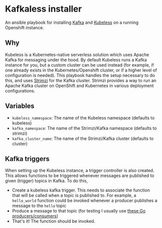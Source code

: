 # Kafkaless installer

An ansible playbook for installing [Kafka](https://kafka.apache.org/) and [Kubeless](https://kubeless.io) on a running Openshift instance.

## Why

Kubeless is a Kubernetes-native serverless solution which uses Apache Kafka for messaging under the hood. By default Kubeless runs a Kafka instance for you, but a custom cluster can be used instead (for example, if one already exists in the Kubernetes/Openshift cluster, or if a higher level of configuration is needed). This playbook handles the setup necessary to do this, and uses [Strimzi](https://strimzi.io/) for the Kafka cluster. Strimzi provides a way to run an Apache Kafka cluster on OpenShift and Kubernetes in various deployment configurations.

## Variables

- `kubeless_namespace`: The name of the Kubeless namespace (defaults to kubeless)
- `kafka_namespace`: The name of the Strimzi/Kafka namespace (defaults to strimzi)
- `kafka_cluster_name`: The name of the Strimzi/Kafka cluster (defaults to cluster)

## Kafka triggers

When setting up the Kubeless instance, a trigger controller is also created. This allows functions to be triggered whenever messages are published to given (trigger) topics in Kafka. To do this,

- Create a kubeless kafka trigger. This needs to associate the function that will be called when a topic is published to. For example, a `hello_world` function could be invoked whenever a producer publishes a message to the `hello` topic
- Produce a message to that topic (for testing I usually use [these Go producers/consumers](https://github.com/dimitraz/kafka-on-k8s))
- That's it! The function should be invoked.
